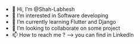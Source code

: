 - 👋 Hi, I’m @Shah-Labhesh
- 👀 I’m interested in Software developing
- 🌱 I’m currently learning Flutter and Django
- 💞️ I’m looking to collaborate on some project
- 📫 How to reach me ? --> you can find in LinkedIn

<!---
Shah-Labhesh/Shah-Labhesh is a ✨ special ✨ repository because its `README.md` (this file) appears on your GitHub profile.
You can click the Preview link to take a look at your changes.
--->
